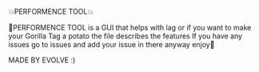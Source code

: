 💥PERFORMENCE TOOL💥

🎉PERFORMENCE TOOL is a GUI that helps with lag or if you want to make your Gorilla Tag a potato the file describes the features
If you have any issues go to issues and add your issue in there anyway enjoy🎉

MADE BY EVOLVE :)
